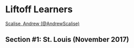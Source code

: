 # Liftoff Learners
[Scalise, Andrew (@AndrewScalise)](https://github.com/AndrewScalise/liftoff-assignments)
## Section \#1: St. Louis (November 2017)

